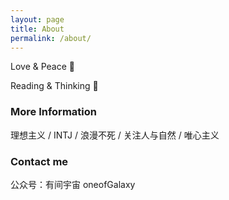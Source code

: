 ```yaml
---
layout: page
title: About
permalink: /about/
---
```


Love & Peace 💛

Reading & Thinking 💛

### More Information

理想主义 / INTJ / 浪漫不死 / 关注人与自然 / 唯心主义 

### Contact me

公众号：有间宇宙 oneofGalaxy

